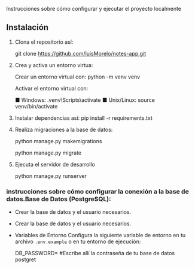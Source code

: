 Instrucciones sobre cómo configurar y ejecutar el proyecto localmente


## Instalación
1. Clona el repositorio así: 

    git clone https://github.com/luisMorelo/notes-app.git

2. Crea y activa un entorno virtua:

    Crear un entorno virtual con: python -m venv venv

    Activar el entorno virtual con:

    ■ Windows: .venv\Scripts\activate
    ■ Unix/Linux: source venv/bin/activate


3. Instalar dependencias así: pip install -r requirements.txt

4. Realiza migraciones a la base de datos:

    python manage.py makemigrations 

    python manage.py migrate

5. Ejecuta el servidor de desarrollo

    python manage.py runserver
    


### instrucciones sobre cómo configurar la conexión a la base de datos.Base de Datos (PostgreSQL):

- Crear la base de datos y el usuario necesarios.

- Crear la base de datos y el usuario necesarios.

- Variables de Entorno
    Configura la siguiente variable de entorno en tu archivo `.env.example` o en tu entorno de ejecución:

    DB_PASSWORD=   #Escribe allí la contraseña de tu base de datos postgret


